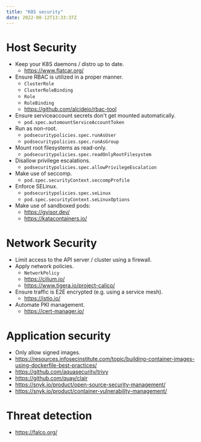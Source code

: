```yaml
---
title: "K8S security"
date: 2022-08-12T13:33:37Z
---
```


Host Security
=============
* Keep your K8S daemons / distro up to date.
  - https://www.flatcar.org/
* Ensure RBAC is utilized in a proper manner.
  - `ClusterRole`
  - `ClusterRoleBinding`
  - `Role`
  - `RoleBinding`
  - https://github.com/alcideio/rbac-tool
* Ensure serviceaccount secrets don't get mounted automatically.
  - `pod.spec.automountServiceAccountToken`
* Run as non-root.
  - `podsecuritypolicies.spec.runAsUser`
  - `podsecuritypolicies.spec.runAsGroup`
* Mount root filesystems as read-only.
  - `podsecuritypolicies.spec.readOnlyRootFilesystem`
* Disallow privilege escalations.
  - `podsecuritypolicies.spec.allowPrivilegeEscalation`
* Make use of seccomp.
  - `pod.spec.securityContext.seccompProfile`
* Enforce SELinux.
  - `podsecuritypolicies.spec.seLinux`
  - `pod.spec.securityContext.seLinuxOptions`
* Make use of sandboxed pods:
  - https://gvisor.dev/
  - https://katacontainers.io/

Network Security
================
* Limit access to the API server / cluster using a firewall.
* Apply network policies.
  - `NetworkPolicy`
  - https://cilium.io/
  - https://www.tigera.io/project-calico/
* Ensure traffic is E2E encrypted (e.g. using a service mesh).
  - https://istio.io/
* Automate PKI management.
  - https://cert-manager.io/

Application security
====================
* Only allow signed images.
* https://resources.infosecinstitute.com/topic/building-container-images-using-dockerfile-best-practices/
* https://github.com/aquasecurity/trivy
* https://github.com/quay/clair
* https://snyk.io/product/open-source-security-management/
* https://snyk.io/product/container-vulnerability-management/

Threat detection
================
* https://falco.org/
